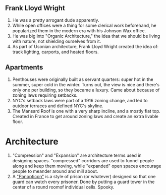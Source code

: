 ## Frank Lloyd Wright
1. He was a pretty arrogant dude apparently.
1. While open offices were a thing for some clerical work beforehand, he popularized them in the modern era with his Johnson Wax office.
1. He was big into "Organic Architecture," the idea that we should be living with nature, not shielding ourselves from it.
1. As part of Usonian architecture, Frank Lloyd Wright created the idea of: track lighting, carports, and heated floors.

## Apartments
1. Penthouses were originally built as servant quarters: super hot in the summer, super cold in the winter. Turns out, the view is nice and there's only one per building, so they became a luxury. Came about because of zoning laws requiring setbacks.
1. NYC's setback laws were part of a 1916 zoning change, and led to outdoor terraces and defined NYC's skyline.
1. The Mansard Roof is one with a very sharp incline, and a mostly flat top. Created in France to get around zoning laws and create an extra livable floor.

# Architecture
1. "Compression" and "Expansion" are architecture terms used in designing spaces. "compressed" corridors are used to funnel people along and keep them moving, while "expanded" open spaces encourage people to meander around and mill about.
1. A ["Panopticon"](https://en.wikipedia.org/wiki/Panopticon) is a style of prison (or whatever) designed so that one guard can watch every prisoner. Done by putting a guard tower in the center of a round roomof individual cells. Spooky.
